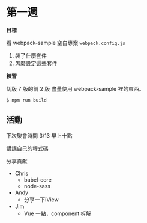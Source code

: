 # 第一週

**目標**

看 webpack-sample 空白專案 `webpack.config.js`

1. 裝了什麼套件
2. 怎麼設定這些套件

**練習**

切版 7 版的前 2 版
盡量使用 webpack-sample 裡的東西。

```
$ npm run build
```

## 活動

下次聚會時間 3/13 早上十點

講講自己的程式碼

分享貢獻

- Chris
    - babel-core
    - node-sass
- Andy
	- 分享一下iView
- Jim
   - Vue 一點，component 拆解
